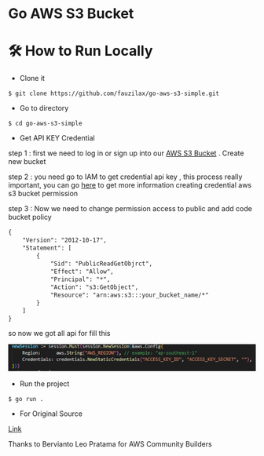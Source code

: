 # Go AWS S3 Bucket

# 🛠️ How to Run Locally

- Clone it

```
$ git clone https://github.com/fauzilax/go-aws-s3-simple.git
```

- Go to directory

```
$ cd go-aws-s3-simple
```
- Get API KEY Credential

step 1 : first we need to log in or sign up into our <a href="https://s3.console.aws.amazon.com/s3/get-started?region=ap-southeast-1" >AWS S3 Bucket</a> . Create new bucket

step 2 : you need go to IAM to get credential api key , this process really important, you can go <a href="https://dev.to/aws-builders/lets-get-started-with-echo-go-aws-sdk-for-go-and-aws-s3-2ac3">here</a> to get more information creating credential aws s3 bucket permission


step 3 : Now we need to change permission access to public and add code bucket policy

```
{
    "Version": "2012-10-17",
    "Statement": [
        {
            "Sid": "PublicReadGetObjrct",
            "Effect": "Allow",
            "Principal": "*",
            "Action": "s3:GetObject",
            "Resource": "arn:aws:s3:::your_bucket_name/*"
        }
    ]
}
```

so now we got all api for fill this

<img src="img.PNG" >

- Run the project
```
$ go run .
```
- For Original Source

<a href="https://dev.to/aws-builders/lets-get-started-with-echo-go-aws-sdk-for-go-and-aws-s3-2ac3" >Link</a>

Thanks to Bervianto Leo Pratama for AWS Community Builders
